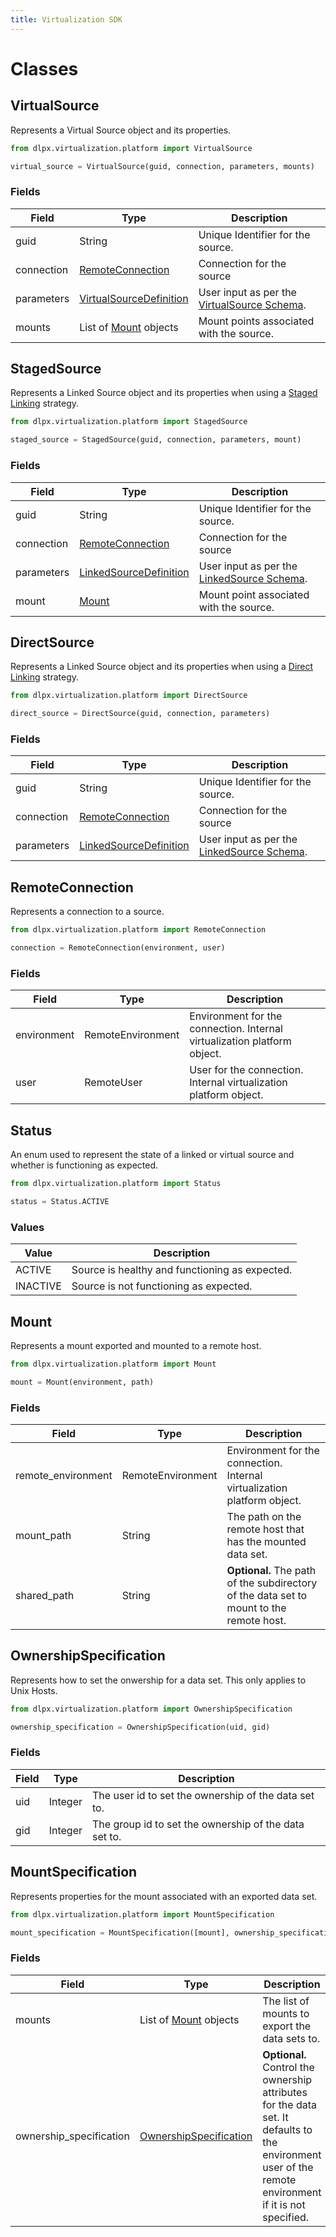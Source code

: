```yaml
---
title: Virtualization SDK
---
```


# Classes

## VirtualSource

Represents a Virtual Source object and its properties.

```python
from dlpx.virtualization.platform import VirtualSource

virtual_source = VirtualSource(guid, connection, parameters, mounts)
```

### Fields

Field | Type | Description
----- | ---- | -----------
guid | String | Unique Identifier for the source.
connection | [RemoteConnection](#remoteconnection) | Connection for the source
parameters | [VirtualSourceDefinition](Schemas_and_Autogenerated_Classes.md#virtualsourcedefinition-class) | User input as per the [VirtualSource Schema](Schemas_and_Autogenerated_Classes.md#virtualsourcedefinition-schema).
mounts | List of [Mount](#mount) objects | Mount points associated with the source.

## StagedSource

Represents a Linked Source object and its properties when using a [Staged Linking](Glossary.md#staged-linking) strategy.

```python
from dlpx.virtualization.platform import StagedSource

staged_source = StagedSource(guid, connection, parameters, mount)
```

### Fields

Field | Type | Description
----- | ---- | -----------
guid | String | Unique Identifier for the source.
connection | [RemoteConnection](#remoteconnection) | Connection for the source
parameters | [LinkedSourceDefinition](Schemas_and_Autogenerated_Classes.md#linkedsourcedefinition-class) | User input as per the [LinkedSource Schema](Schemas_and_Autogenerated_Classes.md#linkedsourcedefinition-schema).
mount | [Mount](#mount) | Mount point associated with the source.

## DirectSource

Represents a Linked Source object and its properties when using a [Direct Linking](Glossary.md#direct-linking) strategy.

```python
from dlpx.virtualization.platform import DirectSource

direct_source = DirectSource(guid, connection, parameters)
```

### Fields

Field | Type | Description
----- | ---- | -----------
guid | String | Unique Identifier for the source.
connection | [RemoteConnection](#remoteconnection) | Connection for the source
parameters | [LinkedSourceDefinition](Schemas_and_Autogenerated_Classes.md#linkedsourcedefinition-class) | User input as per the [LinkedSource Schema](Schemas_and_Autogenerated_Classes.md#linkedsourcedefinition-schema).

## RemoteConnection

Represents a connection to a source.

```python
from dlpx.virtualization.platform import RemoteConnection

connection = RemoteConnection(environment, user)
```

### Fields

Field | Type | Description
----- | ---- | -----------
environment | RemoteEnvironment | Environment for the connection. Internal virtualization platform object.
user | RemoteUser | User for the connection. Internal virtualization platform object.

## Status

An enum used to represent the state of a linked or virtual source and whether is functioning as expected.

```python
from dlpx.virtualization.platform import Status

status = Status.ACTIVE
```

### Values

Value | Description
----- | -----------
ACTIVE | Source is healthy and functioning as expected.
INACTIVE | Source is not functioning as expected.

## Mount

Represents a mount exported and mounted to a remote host.

```python
from dlpx.virtualization.platform import Mount

mount = Mount(environment, path)
```

### Fields

Field | Type | Description
----- | ---- | -----------
remote_environment | RemoteEnvironment | Environment for the connection. Internal virtualization platform object.
mount_path | String | The path on the remote host that has the mounted data set.
shared_path | String | **Optional.** The path of the subdirectory of the data set to mount to the remote host.


## OwnershipSpecification

Represents how to set the onwership for a data set. This only applies to Unix Hosts.

```python
from dlpx.virtualization.platform import OwnershipSpecification

ownership_specification = OwnershipSpecification(uid, gid)
```

### Fields

Field | Type | Description
----- | ---- | -----------
uid | Integer | The user id to set the ownership of the data set to.
gid | Integer | The group id to set the ownership of the data set to.

## MountSpecification

Represents properties for the mount associated with an exported data set.

```python
from dlpx.virtualization.platform import MountSpecification

mount_specification = MountSpecification([mount], ownership_specification)
```

### Fields

Field | Type | Description
----- | ---- | -----------
mounts | List of [Mount](#mount) objects | The list of mounts to export the data sets to.
ownership_specification | [OwnershipSpecification](#ownershipspecification) | **Optional.** Control the ownership attributes for the data set. It defaults to the environment user of the remote environment if it is not specified.